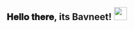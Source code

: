 <div align="center">
<h2> 𝐇𝐞𝐥𝐥𝐨 𝐭𝐡𝐞𝐫𝐞, its Bavneet! <img src="[https://github.com/ABSphreak/ABSphreak/blob/master/gifs/Hi.gif](https://3.bp.blogspot.com/-fm0Cg5WFsy8/WF6YWJyUvuI/AAAAAAAFof0/nRsq3JLfwNwPqZA20fPDFAH8aOUFLH7nACLcB/s1600/AW356234_04.gif)" width="30"></h2>
</div>

<!--
**itsbavneetkaur/itsbavneetkaur** is a ✨ _special_ ✨ repository because its `README.md` (this file) appears on your GitHub profile.

Here are some ideas to get you started:

- 🔭 I’m currently working on ...
- 🌱 I’m currently learning ...
- 👯 I’m looking to collaborate on ...
- 🤔 I’m looking for help with ...
- 💬 Ask me about ...
- 📫 How to reach me: ...
- 😄 Pronouns: ...
- ⚡ Fun fact: ...
-->

